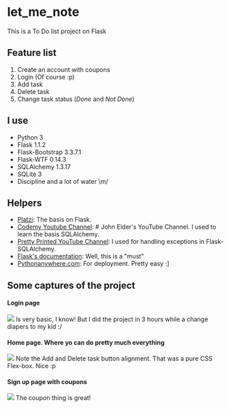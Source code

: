 # let_me_note
This is a To Do list project on Flask

## Feature list
1. Create an account with coupons
2. Login (Of course :p)
3. Add task
4. Delete task
5. Change task status (*Done* and *Not Done*)

## I use
* Python 3
* Flask 1.1.2
* Flask-Bootstrap 3.3.7.1
* Flask-WTF 0.14.3
* SQLAlchemy 1.3.17
* SQLite 3
* Discipline and a lot of water \m/

## Helpers
* [Platzi](https://platzi.com/clases/flask/): The basis on Flask.
* [Codemy Youtube Channel](https://www.youtube.com/channel/UCFB0dxMudkws1q8w5NJEAmw): # John Elder's YouTube Channel. I used to learn the basis SQLAlchemy.
* [Pretty Printed YouTube Channel](https://www.youtube.com/watch?v=P-Z1wXFW4Is): I used for handling exceptions in Flask-SQLAlchemy.
* [Flask's documentation](https://flask.palletsprojects.com/en/1.1.x/): Well, this is a "must"
* [Pythonanywhere.com](http://borisaavedra.pythonanywhere.com/): For deployment. Pretty easy :]

## Some captures of the project
#### Login page
![ ](https://i.imgur.com/Kh9uv5x.png)
Is very basic, I know! But I did the project in 3 hours while a change diapers to my kid :/

#### Home page. Where yo can do pretty much everything
![](https://i.imgur.com/r6RGrH8.png)
Note the Add and Delete task button alignment. That was a pure CSS Flex-box. Nice :p

#### Sign up page with coupons
![](https://i.imgur.com/HXsAMh8.png)
The coupon thing is great!
